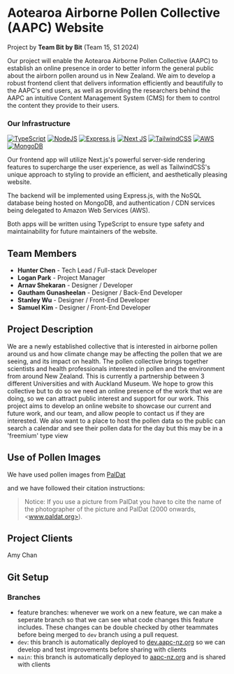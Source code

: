 # Aotearoa Airborne Pollen Collective (AAPC) Website
Project by **Team Bit by Bit** (Team 15, S1 2024)

Our project will enable the Aotearoa Airborne Pollen Collective (AAPC) to establish an online presence in order to
better inform the general public about the airborn pollen around us in New Zealand. We aim to develop a robust frontend
client that delivers information efficiently and beautifully to the AAPC's end users, as well as providing the researchers
behind the AAPC an intuitive Content Management System (CMS) for them to control the content they provide to their users.

### Our Infrastructure

[![TypeScript](https://img.shields.io/badge/typescript-%23007ACC.svg?style=for-the-badge&logo=typescript&logoColor=white)](https://www.typescriptlang.org/docs/)
[![NodeJS](https://img.shields.io/badge/node.js-6DA55F?style=for-the-badge&logo=node.js&logoColor=white)](https://nodejs.org/en)
[![Express.js](https://img.shields.io/badge/express.js-%23404d59.svg?style=for-the-badge&logo=express&logoColor=%2361DAFB)](https://expressjs.com/)
[![Next JS](https://img.shields.io/badge/Next-black?style=for-the-badge&logo=next.js&logoColor=white)](https://nextjs.org/)
[![TailwindCSS](https://img.shields.io/badge/tailwindcss-%2338B2AC.svg?style=for-the-badge&logo=tailwind-css&logoColor=white)](https://tailwindcss.com/)
[![AWS](https://img.shields.io/badge/AWS-%23FF9900.svg?style=for-the-badge&logo=amazon-aws&logoColor=white)](https://aws.amazon.com/)
[![MongoDB](https://img.shields.io/badge/MongoDB-%234ea94b.svg?style=for-the-badge&logo=mongodb&logoColor=white)](https://www.mongodb.com/)

Our frontend app will utilize Next.js's powerful server-side rendering features to supercharge the user experience, as well as TailwindCSS's
unique approach to styling to provide an efficient, and aesthetically pleasing website.

The backend will be implemented using Express.js, with the NoSQL database being hosted on MongoDB, and authentication / CDN
services being delegated to Amazon Web Services (AWS).

Both apps will be written using TypeScript to ensure type safety and maintainability for future maintainers of the website.

## Team Members
- **Hunter Chen** - Tech Lead / Full-stack Developer
- **Logan Park** - Project Manager
- **Arnav Shekaran** - Designer / Developer
- **Gautham Gunasheelan** - Designer / Back-End Developer
- **Stanley Wu** - Designer / Front-End Developer
- **Samuel Kim** - Designer / Front-End Developer

## Project Description

We are a newly established collective that is interested in airborne pollen around us and how climate change may be
affecting the pollen that we are seeing, and its impact on health.
The pollen collective brings together scientists and health professionals interested in pollen and the environment from
around New Zealand.
This is currently a partnership between 3 different Universities and with Auckland Museum.
We hope to grow this collective but to do so we need an online presence of the work that we are doing, so we can attract
public interest and support for our work.
This project aims to develop an online website to showcase our current and future work, and our team, and allow people
to contact us if they are interested. We also want to a place to host the pollen data so the public can search a calendar and see their
pollen data for the day but this may be in a 'freemium' type view

## Use of Pollen Images

We have used pollen images from [PalDat](https://www.paldat.org/)

and we have followed their citation instructions:

> Notice: If you use a picture from PalDat you have to cite the name of the photographer of the picture and PalDat (2000 onwards, <www.paldat.org>).

## Project Clients
Amy Chan

## Git Setup
### Branches
* feature branches: whenever we work on a new feature, we can make a seperate branch so that we can see what code changes this feature includes. These changes can be double checked by other teammates before being merged to `dev` branch using a pull request.
* `dev`: this branch is automatically deployed to [dev.aapc-nz.org](https://dev.aapc-nz.org/) so we can develop and test improvements before sharing with clients
* `main`: this branch is automatically deployed to [aapc-nz.org](https://aapc-nz.org/) and is shared with clients


